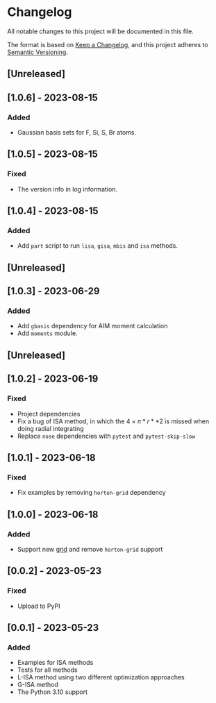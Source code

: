 # Changelog

All notable changes to this project will be documented in this file.

The format is based on [Keep a Changelog](https://keepachangelog.com/en/1.1.0/),
and this project adheres to [Semantic Versioning](https://semver.org/spec/v2.0.0.html).

## [Unreleased]

## [1.0.6] - 2023-08-15

### Added

- Gaussian basis sets for F, Si, S, Br atoms.

## [1.0.5] - 2023-08-15

### Fixed

- The version info in log information.

## [1.0.4] - 2023-08-15

### Added

- Add `part` script to run `lisa`, `gisa`, `mbis` and `isa` methods.

## [Unreleased]

## [1.0.3] - 2023-06-29

### Added

- Add `gbasis` dependency for AIM moment calculation
- Add `moments` module.

## [Unreleased]

## [1.0.2] - 2023-06-19

### Fixed

- Project dependencies
- Fix a bug of ISA method, in which the $4 \times \pi * r**2$ is missed when doing radial integrating
- Replace `nose` dependencies with `pytest` and `pytest-skip-slow`

## [1.0.1] - 2023-06-18

### Fixed

- Fix examples by removing `horton-grid` dependency

## [1.0.0] - 2023-06-18

### Added

- Support new [grid](https://github.com/theochem/grid) and remove `horton-grid` support

## [0.0.2] - 2023-05-23

### Fixed

- Upload to PyPI

## [0.0.1] - 2023-05-23

### Added

- Examples for ISA methods
- Tests for all methods
- L-ISA method using two different optimization approaches
- G-ISA method
- The Python 3.10 support
